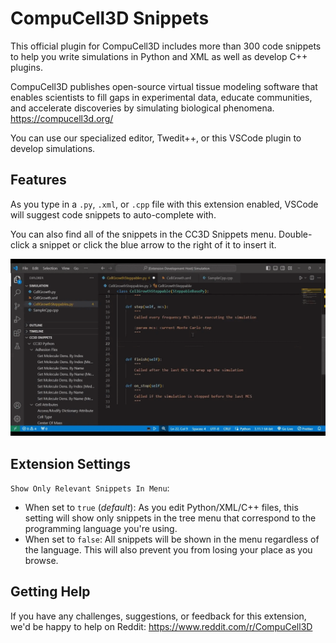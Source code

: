 # CompuCell3D Snippets

This official plugin for CompuCell3D includes more than 300 code snippets to help you write simulations in Python and XML as well as develop C++ plugins.

CompuCell3D publishes open-source virtual tissue modeling software that enables scientists to fill gaps in experimental data, educate communities, and accelerate discoveries by simulating biological phenomena.
https://compucell3d.org/

You can use our specialized editor, Twedit++, or this VSCode plugin to develop simulations. 

## Features

As you type in a `.py`, `.xml`, or `.cpp` file with this extension enabled, VSCode will suggest code snippets to auto-complete with. 

You can also find all of the snippets in the CC3D Snippets menu. Double-click a snippet or click the blue arrow to the right of it to insert it. 

![feature X](images/CC3D-VSCode-Demo.gif)

## Extension Settings

`Show Only Relevant Snippets In Menu`: 
  * When set to `true` (*default*): As you edit Python/XML/C++ files, this setting will show only snippets in the tree menu that correspond to the programming language you're using. 
  * When set to `false`: All snippets will be shown in the menu regardless of the language. This will also prevent you from losing your place as you browse. 

## Getting Help

If you have any challenges, suggestions, or feedback for this extension, we'd be happy to help on Reddit: 
https://www.reddit.com/r/CompuCell3D 
